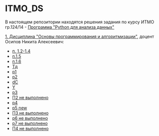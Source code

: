 # ITMO_DS

В настоящем репозитории находятся решения задания по курсу ИТМО 
гр.124/14 - [Программа "Python для анализа данных"](https://github.com/AndreyPovaliy/ITMO_DS/tree/main)


[1. Дисциплина "Основы программирования и алгоритмизации"](https://github.com/AndreyPovaliy/ITMO_DS/tree/main/01_Base), доцент Осипов Никита Алексеевич:											
  - [п. 1.2-1.4](https://github.com/AndreyPovaliy/ITMO_DS/blob/main/01_Base/01_Задания_по_курсу_ПовалийАА.docx)
  - [п.1.5](https://github.com/AndreyPovaliy/ITMO_DS/blob/main/01_Base/use_case.puml)
  - [п.1.6](https://github.com/AndreyPovaliy/ITMO_DS/blob/main/01_Base/diag_class.puml)
 - [Тд](https://github.com/AndreyPovaliy/ITMO_DS/blob/main/01_Base/data_types.py)
 - [р1](https://github.com/AndreyPovaliy/ITMO_DS/blob/main/01_Base/work_dt.py)
 - [р2](https://github.com/AndreyPovaliy/ITMO_DS/blob/main/01_Base/work_dt.py)
 - [dC](https://github.com/AndreyPovaliy/ITMO_DS/blob/main/01_Base/demoCost_задание.py)
 - [Y](https://github.com/AndreyPovaliy/ITMO_DS/blob/main/01_Base/Year_постановка%20задачи.py)
 - [р3](https://github.com/AndreyPovaliy/ITMO_DS/blob/main/01_Base/conditional.py)
 - [П2 не выполнено]()
 - [р4](https://github.com/AndreyPovaliy/ITMO_DS/blob/main/01_Base/cycles.py)
 - [р5 new](https://github.com/AndreyPovaliy/ITMO_DS/blob/main/01_Base/list_dict.py)
 - [П3 не выполнено]()
 - [р6 не выполнено](https://github.com/AndreyPovaliy/ITMO_DS/blob/main/01_Base/functions.py)
 - [р7 не выполнено]()
 - [П4 не выполнено]()